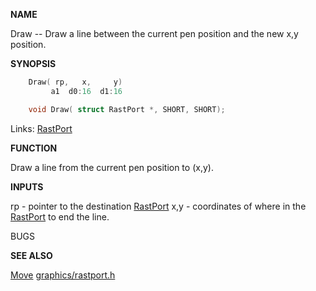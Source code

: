 
**NAME**

Draw -- Draw a line between the current pen position
and the new x,y position.

**SYNOPSIS**

```c
    Draw( rp,   x,     y)
         a1  d0:16  d1:16

    void Draw( struct RastPort *, SHORT, SHORT);

```
Links: [RastPort](_00AF.md) 

**FUNCTION**

Draw a line from the current pen position to (x,y).

**INPUTS**


rp - pointer to the destination [RastPort](_00AF.md)
x,y - coordinates of where in the [RastPort](_00AF.md) to end the line.

BUGS

**SEE ALSO**

[Move](Move.md) [graphics/rastport.h](_00AF.md)
